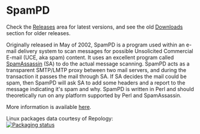 # SpamPD

Check the [Releases](https://github.com/mpaperno/spampd/releases) area for latest versions, and see the old <a href="https://github.com/mpaperno/spampd/downloads">Downloads</a> section for older releases. 

Originally released in May of 2002, SpamPD is a program used within an e-mail delivery system to scan messages for possible Unsolicited Commercial E-mail (UCE, aka spam) content. 
It uses an excellent program called <a href="https://spamassassin.apache.org/" target="_new">SpamAssassin</a> (SA) to do the actual message scanning. SpamPD acts as a transparent SMTP/LMTP proxy between 
two mail servers, and during the transaction it passes the mail through SA. If SA decides the mail could be spam, then SpamPD will ask SA to 
add some headers and a report to the message indicating it's spam and why. SpamPD is written in Perl and should theoretically run on any 
platform supported by Perl and SpamAssassin.

More information is available <a href="http://www.worlddesign.com/index.cfm/page/rd/mta/spampd.htm">here</a>.

Linux packages data courtesy of Repology:  
<a href="https://repology.org/metapackage/spampd/versions" target="_new">
    <img src="https://repology.org/badge/vertical-allrepos/spampd.svg?minversion=2.52&header=Latest+release+v2.52" alt="Packaging status">
</a>
